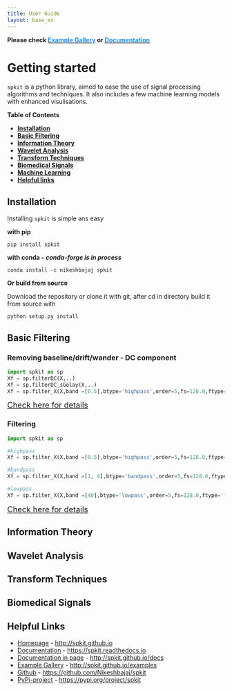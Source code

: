 ```yaml
---
title: User Guide
layout: base_ex
---
```


<div id="index-grid-full" class="section group">
  <div class="index-paragraph docutils container"><p> <strong> Please check <a href="https://spkit.github.io/guide" target="_blank"><font color="DodgerBlue">Example Gallery</font></a> or <a href="https://spkit.readthedocs.io/en/latest/" target="_blank"><font color="DodgerBlue">Documentation</font></a></strong></p></div>
</div>


# Getting started

`spkit` is a python library, aimed to ease the use of signal processing algorithms and techniques. It also includes a few machine learning models with enhanced visulisations.


**Table of Contents**
* **[Installation](#1-install)**
* **[Basic Filtering](#2-filtering)**
* **[Information Theory](#3-informtion-theory)**
* **[Wavelet Analysis](#4-wavelet-analysis)**
* **[Transform Techniques](#5-transform-techniques)**
* **[Biomedical Signals](#6-biomedical)**
* **[Machine Learning](#7-machine-learning)**
* **[Helpful links](#8-links)**


<h2 class="no-bg" id="1-install">Installation</h2>

Installing `spkit` is simple ans easy

**with pip**

```console
pip install spkit
```

**with conda -** ***conda-forge is in process***

```console
conda install -c nikeshbajaj spkit
```


**Or build from source**

Download the repository or clone it with git, after cd in directory build it from source with 

```console
python setup.py install
```

<h2 class="no-bg" id="2-filtering">Basic Filtering</h2>

<h3 class="no-bg" id="">Removing baseline/drift/wander - DC component</h3>


```python
import spkit as sp
Xf = sp.filterDC(X,..)
Xf = sp.filterDC_sGolay(X,..)
Xf = sp.filter_X(X,band =[0.5],btype='highpass',order=5,fs=128.0,ftype='filtfilt')
```

<font size="4"><a href="https://spkit.github.io/docs/docs/filtering.html" target="_blank"> Check here for details</a></font>


<h3 class="no-bg" id="">Filtering</h3>


```python
import spkit as sp

#highpass
Xf = sp.filter_X(X,band =[0.5],btype='highpass',order=5,fs=128.0,ftype='filtfilt')

#bandpass
Xf = sp.filter_X(X,band =[1, 4],btype='bandpass',order=5,fs=128.0,ftype='filtfilt')

#lowpass
Xf = sp.filter_X(X,band =[40],btype='lowpass',order=5,fs=128.0,ftype='filtfilt')
```

<font size="4"><a href="https://spkit.github.io/docs/docs/filtering.html" target="_blank"> Check here for details</a></font>


<h2 class="no-bg" id="3-informtion-theory">Information Theory</h2>
<h2 class="no-bg" id="4-wavelet-analysis">Wavelet Analysis</h2>
<h2 class="no-bg" id="5-transform-techniques">Transform Techniques</h2>
<h2 class="no-bg" id="6-biomedical">Biomedical Signals</h2>
<h2 class="no-bg" id="8-links">Helpful Links</h2>

* [Homepage](http://spkit.github.io) - http://spkit.github.io
* [Documentation](https://spkit.readthedocs.io) - https://spkit.readthedocs.io
* [Documentation in page](http://spkit.github.io/docs) - http://spkit.github.io/docs
* [Example Gallery](http://spkit.github.io/examples) - http://spkit.github.io/examples
* [Github](https://github.com/Nikeshbajaj/spkit) - https://github.com/Nikeshbajaj/spkit
* [PyPi-project](https://pypi.org/project/spkit) - https://pypi.org/project/spkit



<!--
In this section, we explain how to get started with the dataset and modeling. For ease all the necessary element and codes are put into one python library called - ***phyaat***. Here we explain the functionalities that Phyaat library has with possible tuning the process of preprocessing and feature extractions. To start with a quick exmaple to preditive modeling check the [**Predictive Modeling**  ](/modeling) tab.

<font size="4"> For quick start with predictive modeling, check <a href="/modeling/index.html" target="_blank"> <span style="font-weight:bold"> EXAMPLE CODE</span></a></font>
-->
